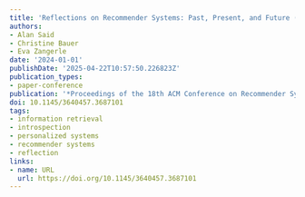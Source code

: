 ```yaml
---
title: 'Reflections on Recommender Systems: Past, Present, and Future (INTROSPECTIVES)'
authors:
- Alan Said
- Christine Bauer
- Eva Zangerle
date: '2024-01-01'
publishDate: '2025-04-22T10:57:50.226823Z'
publication_types:
- paper-conference
publication: '*Proceedings of the 18th ACM Conference on Recommender Systems*'
doi: 10.1145/3640457.3687101
tags:
- information retrieval
- introspection
- personalized systems
- recommender systems
- reflection
links:
- name: URL
  url: https://doi.org/10.1145/3640457.3687101
---
```


